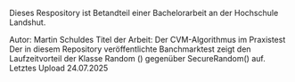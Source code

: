 Dieses Respository ist Betandteil einer Bachelorarbeit an der Hochschule Landshut.

Autor: Martin Schuldes
Titel der Arbeit: Der CVM-Algorithmus im Praxistest
Der in diesem Repository veröffentlichte Banchmarktest zeigt den Laufzeitvorteil der Klasse Random () gegenüber SecureRandom() auf. 
Letztes Upload 24.07.2025
